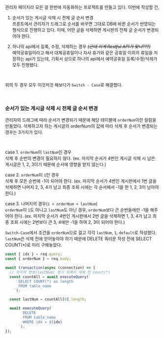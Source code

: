 관리자 페이지라 모든 걸 한번에 자동화하는 프로젝트를 만들고 있다. 이번에 작성할 건,<br>

1. 순서가 있는 게시글 삭제 시 전체 글 순서 변경<br>
   프론트에서 관리자가 드래그로 순서를 바꾸면 그대로 DB에 바뀐 순서가 반영되는 형식으로 진행하고 있다. 이때, 어떤 글을 삭제하면 게시판의 전체 글 순서가 변경되어야 한다.

2. 하나의 api에서 등록, 수정, 삭제하는 경우 _~~(근데 이게 Restful API가 맞나???)~~_<br>
   예약공휴일이라고 해서 대체공휴일이나 자사 휴가와 같은 공휴일 이외의 휴일을 저장하는 api가 있는데, 기획서 상으로 하나의 api에서 예약공휴일 등록/수정/삭제가 모두 진행됐다.

   <br>

위의 두 경우 모두 이것저것 해보다가 `Switch - Case`로 해결했다.

<br>

### 순서가 있는 게시글 삭제 시 전체 글 순서 변경

관리자의 드래그에 따라 순서가 변경되기 때문에 해당 테이블에 `orderNum`이란 컬럼을 만들었다. 삭제하고자 하는 게시글의 orderNum의 값에 따라 삭제 후 순서가 변경되는 경우는 3가지가 있다.

<br>

case 1. `orderNum`이 `lastNum`인 경우<br>
삭제 후 순번의 변경이 필요하지 않다. (ex. 마지막 순서가 4번인 게시글 삭제 시 남은 게시글은 1, 2, 3이기 때문에 순서에 영향을 받지 않는다.)
<br>

case 2. `orderNum`이 `1`인 경우<br>
삭제 후 모든 순번에 -1이 되어야 한다. (ex. 마지막 순서가 4번인 게시판에서 1번 글을 삭제하면 나머지 2, 3, 4가 남고 최종 조회 시에는 각 순서에서 -1을 한 1, 2, 3이 남아야 한다.)
<br>

case 3. 나머지의 경우(`1 < orderNum < lastNum`)<br>
`orderNum`이 `1`도 아니고 `lastNum`도 아닌 경우, `orderNum`보다 큰 순번들에만 -1을 해주어야 한다. (ex. 마지막 순서가 4번인 게시판에서 2번 글을 삭제하면 1, 3, 4가 남고 최종 조회 시에는 2번보다 큰 3, 4에만 -1을 하여 2, 3이 되어야 한다.)
<br>

`Switch-Case`에서 조건을 `orderNum`으로 걸고 각각 `lastNum`, `1`, `default`로 작성했다. `lastNum`은 삭제 전에 얻어놓아야 하기 때문에 DELETE 쿼리문 작성 전에 SELECT COUNT(\*)로 미리 구해놓았다.

```javascript
const { idx } = req.query;
const { orderNum } = req.body;

await transaction(async (connection) => {
  // 마지막 번호(lastNum) 얻기 위해서 삭제 전 count(*)
  const countAll = await executeQuery(`
      SELECT COUNT(*) as length
      FROM table_name
    `);

  const lastNum = countAll[0].length;

  await executeQuery(`
        DELETE
        FROM table_name
        WHERE idx = ${idx}
      `);
});
```
